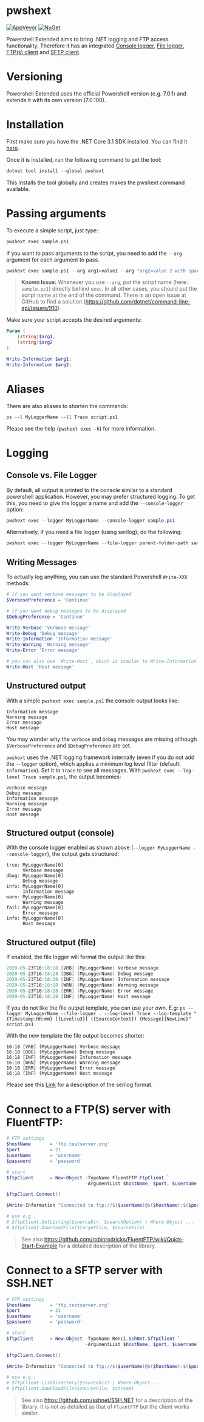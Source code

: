 # pwshext

[![AppVeyor](https://ci.appveyor.com/api/projects/status/github/apollo3zehn/pwshext?svg=true)](https://ci.appveyor.com/project/Apollo3zehn/pwshext)
[![NuGet](https://img.shields.io/nuget/vpre/pwshext.svg)](https://www.nuget.org/packages?q=pwshext)

Powershell Extended aims to bring .NET logging and FTP access functionality. Therefore it has an integrated [Console logger](https://docs.microsoft.com/en-us/aspnet/core/fundamentals/logging/?view=aspnetcore-3.1#console), [File logger](https://github.com/serilog/serilog), [FTP(s) client](https://github.com/robinrodricks/FluentFTP) and [SFTP client](https://github.com/sshnet/SSH.NET).

# Versioning
Powershell Extended uses the official Powershell version (e.g. 7.0.1) and extends it with its own version (7.0.100).

# Installation
First make sure you have the .NET Core 3.1 SDK installed. You can find it [here](https://dotnet.microsoft.com/download/dotnet-core/3.1).

Once it is installed, run the following command to get the tool:

```powershell
dotnet tool install --global pwshext
```

This installs the tool globally and creates makes the pwshext command available.

# Passing arguments

To execute a simple script, just type:
```powershell
pwshext exec sample.ps1
```

If you want to pass arguments to the script, you need to add the `--arg` argument for each argument to pass.

```powershell
pwshext exec sample.ps1 --arg arg1=value1 --arg "arg2=value 2 with space"
```

> **Known Issue:** Whenever you use `--arg`, put the script name (here: `sample.ps1`) directly behind `exec`. In all other cases, you should put the script name at the end of the command. There is an open issue at GitHub to find a solution (https://github.com/dotnet/command-line-api/issues/910).

Make sure your script accepts the desired arguments:

```powershell
Param (
    [string]$arg1,
    [string]$arg2
)

Write-Information $arg1;
Write-Information $arg2;
```

# Aliases

There are also aliases to shorten the commands:

`ps --l MyLoggerName --ll Trace script.ps1`

Please see the help (`pwshext exec -h`) for more information.

# Logging

## Console vs. File Logger
By default, all output is printed to the console similar to a standard powershell application. However, you may prefer structured logging. To get this, you need to give the logger a name and add the `--console-logger` option:
```powershell
pwshext exec --logger MyLoggerName --console-logger sample.ps1
```

Alternatively, if you need a file logger (using serilog), do the following:

```powershell
pwshext exec --logger MyLoggerName --file-logger parent-folder-path sample.ps1
```

## Writing Messages
To actually log anything, you can use the standard Powershell `Write-XXX` methods:

```powershell
# if you want verbose messages to be displayed
$VerbosePreference = 'Continue'

# if you want debug messages to be displayed
$DebugPreference = 'Continue'

Write-Verbose 'Verbose message'
Write-Debug 'Debug message'
Write-Information 'Information message'
Write-Warning 'Warning message'
Write-Error 'Error message'

# you can also use `Write-Host`, which is similar to Write-Information
Write-Host 'Host message'
```

## Unstructured output

With a simple `pwshext exec sample.ps1` the console output looks like:

```
Information message
Warning message
Error message
Host message
```

You may wonder why the `Verbose` and `Debug` messages are missing although `$VerbosePreference` and `$DebugPreference` are set.

`pwshext` uses the .NET logging framework internally (even if you do not add the `--logger` option), which applies a minimum log level filter (default: `Information`). Set it to `Trace` to see all messages. With `pwshext exec --log-level Trace sample.ps1`, the output becomes:

```
Verbose message
Debug message
Information message
Warning message
Error message
Host message
```

## Structured output (console)

With the console logger enabled as shown above (`--logger MyLoggerName --console-logger`), the output gets structured:
```
trce: MyLoggerName[0]
      Verbose message
dbug: MyLoggerName[0]
      Debug message
info: MyLoggerName[0]
      Information message
warn: MyLoggerName[0]
      Warning message
fail: MyLoggerName[0]
      Error message
info: MyLoggerName[0]
      Host message
```

## Structured output (file)

If enabled, the file logger will format the output like this:

```powershell
2020-05-23T16:18:28 [VRB] (MyLoggerName) Verbose message
2020-05-23T16:18:28 [DBG] (MyLoggerName) Debug message
2020-05-23T16:18:28 [INF] (MyLoggerName) Information message
2020-05-23T16:18:28 [WRN] (MyLoggerName) Warning message
2020-05-23T16:18:28 [ERR] (MyLoggerName) Error message
2020-05-23T16:18:28 [INF] (MyLoggerName) Host message
```

If you do not like the file output template, you can use your own. E.g:
`ps --logger MyLoggerName --file-logger . --log-level Trace --log-template "{Timestamp:HH:mm} [{Level:u3}] ({SourceContext}) {Message}{NewLine}" script.ps1`

With the new template the file output becomes shorter:
```
16:18 [VRB] (MyLoggerName) Verbose message
16:18 [DBG] (MyLoggerName) Debug message
16:18 [INF] (MyLoggerName) Information message
16:18 [WRN] (MyLoggerName) Warning message
16:18 [ERR] (MyLoggerName) Error message
16:18 [INF] (MyLoggerName) Host message
```

Please see this [Link](https://github.com/serilog/serilog/wiki/Formatting-Output) for a description of the serilog format.

# Connect to a FTP(S) server with FluentFTP:

```powershell
# FTP settings
$hostName       = 'ftp.testserver.org'
$port           = 21
$userName       = 'username'
$password       = 'password'

# start
$ftpClient      = New-Object -TypeName FluentFTP.FtpClient `
                             -ArgumentList $hostName, $port, $username, $password

$ftpClient.Connect()

$Write-Information "Connected to ftp://$($userName)@$($hostName):$($port)."

# use e.g.:
# $ftpClient.GetListing($sourceDir, $searchOption) | Where-Object ...
# $ftpClient.DownloadFile($targetFile, $sourceFile)
```

> See also https://github.com/robinrodricks/FluentFTP/wiki/Quick-Start-Example for a detailed description of the library.

# Connect to a SFTP server with SSH.NET

```powershell
# FTP settings
$hostName       = 'ftp.testserver.org'
$port           = 21
$userName       = 'username'
$password       = 'password'

# start
$ftpClient      = New-Object -TypeName Renci.SshNet.SftpClient `
                             -ArgumentList $hostName, $port, $username, $password

$ftpClient.Connect()

$Write-Information "Connected to ftp://$($userName)@$($hostName):$($port)."

# use e.g.:
# $ftpClient.ListDirectory($sourceDir) | Where-Object ...
# $ftpClient.DownloadFile($sourceFile, $stream)
```

> See also https://github.com/sshnet/SSH.NET for a description of the library. It is not as detailed as that of `FluentFTP` but the client works similar.

